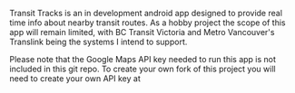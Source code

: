 Transit Tracks is an in development android app designed to provide real time info about nearby transit routes. As a hobby project the scope of this app will remain limited, with BC Transit Victoria and Metro Vancouver's Translink being the systems I intend to support. 

Please note that the Google Maps API key needed to run this app is not included in this git repo. To create your own fork of this project you will need to create your own API key at 